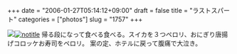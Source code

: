 +++
date = "2006-01-27T05:14:12+09:00"
draft = false
title = "ラストスパート"
categories = ["photos"]
slug = "1757"
+++

<img src="http://hbkr.org/images/dailyicons/photo.gif" class="thumb-img"><a href="http://www.flickr.com/photos/h-b-k-r/91033244" target="_blank"><img src="http://static.flickr.com/42/91033244_b946e8e229.jpg" class="photoen" alt="notitle"  /></a>
帰る段になって食べる食べる。スイカを３つペロリ、おにぎり唐揚げコロッケお寿司をペロリ。
案の定、ホテルに戻って腹痛で大泣き。
